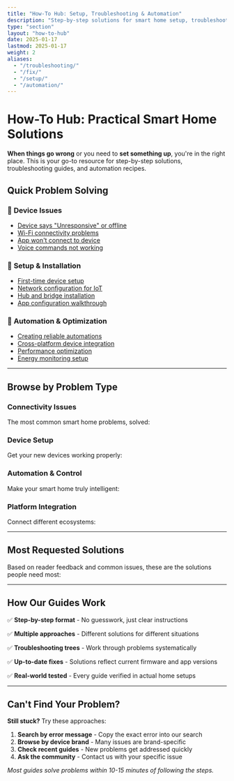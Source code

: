 ```yaml
---
title: "How-To Hub: Setup, Troubleshooting & Automation"
description: "Step-by-step solutions for smart home setup, troubleshooting, and automation. Get your devices working and optimize your connected home."
type: "section"
layout: "how-to-hub"
date: 2025-01-17
lastmod: 2025-01-17
weight: 2
aliases:
  - "/troubleshooting/"
  - "/fix/"
  - "/setup/"
  - "/automation/"
---
```


# How-To Hub: Practical Smart Home Solutions

**When things go wrong** or you need to **set something up**, you're in the right place. This is your go-to resource for step-by-step solutions, troubleshooting guides, and automation recipes.

## Quick Problem Solving

### 🚨 **Device Issues**
- [Device says "Unresponsive" or offline](/how-to/device-unresponsive/)
- [Wi-Fi connectivity problems](/how-to/wifi-connectivity/)
- [App won't connect to device](/how-to/app-connection-issues/)
- [Voice commands not working](/how-to/voice-command-fixes/)

### 🔧 **Setup & Installation**
- [First-time device setup](/how-to/device-setup-basics/)
- [Network configuration for IoT](/how-to/network-setup-iot/)
- [Hub and bridge installation](/how-to/hub-installation/)
- [App configuration walkthrough](/how-to/app-setup-guide/)

### 🤖 **Automation & Optimization**
- [Creating reliable automations](/how-to/automation-best-practices/)
- [Cross-platform device integration](/how-to/cross-platform-integration/)
- [Performance optimization](/how-to/performance-optimization/)
- [Energy monitoring setup](/how-to/energy-monitoring/)

---

## Browse by Problem Type

### **Connectivity Issues**
The most common smart home problems, solved:

### **Device Setup**
Get your new devices working properly:

### **Automation & Control**
Make your smart home truly intelligent:

### **Platform Integration**
Connect different ecosystems:

---

## Most Requested Solutions

Based on reader feedback and common issues, these are the solutions people need most:

---

## How Our Guides Work

✅ **Step-by-step format** - No guesswork, just clear instructions

✅ **Multiple approaches** - Different solutions for different situations

✅ **Troubleshooting trees** - Work through problems systematically

✅ **Up-to-date fixes** - Solutions reflect current firmware and app versions

✅ **Real-world tested** - Every guide verified in actual home setups

---

## Can't Find Your Problem?

**Still stuck?** Try these approaches:

1. **Search by error message** - Copy the exact error into our search
2. **Browse by device brand** - Many issues are brand-specific
3. **Check recent guides** - New problems get addressed quickly
4. **Ask the community** - Contact us with your specific issue

*Most guides solve problems within 10-15 minutes of following the steps.*